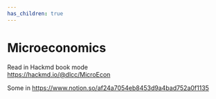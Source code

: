 ```yaml
---
has_children: true
---
```

# Microeconomics

Read in Hackmd book mode  
<https://hackmd.io/@dlcc/MicroEcon>

Some in <https://www.notion.so/af24a7054eb8453d9a4bad752a0f1135>